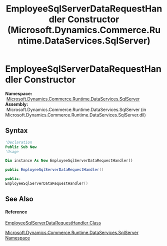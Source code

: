 ﻿---
title: EmployeeSqlServerDataRequestHandler Constructor  (Microsoft.Dynamics.Commerce.Runtime.DataServices.SqlServer)
TOCTitle: EmployeeSqlServerDataRequestHandler Constructor
ms:assetid: M:Microsoft.Dynamics.Commerce.Runtime.DataServices.SqlServer.EmployeeSqlServerDataRequestHandler.#ctor
ms:mtpsurl: https://technet.microsoft.com/en-us/library/microsoft.dynamics.commerce.runtime.dataservices.sqlserver.employeesqlserverdatarequesthandler.employeesqlserverdatarequesthandler(v=AX.60)
ms:contentKeyID: 65322622
ms.date: 05/18/2015
mtps_version: v=AX.60
f1_keywords:
- Microsoft.Dynamics.Commerce.Runtime.DataServices.SqlServer.EmployeeSqlServerDataRequestHandler.#ctor
dev_langs:
- CSharp
- C++
- VB
---

# EmployeeSqlServerDataRequestHandler Constructor

**Namespace:**  [Microsoft.Dynamics.Commerce.Runtime.DataServices.SqlServer](microsoft-dynamics-commerce-runtime-dataservices-sqlserver-namespace.md)  
**Assembly:**  Microsoft.Dynamics.Commerce.Runtime.DataServices.SqlServer (in Microsoft.Dynamics.Commerce.Runtime.DataServices.SqlServer.dll)

## Syntax

``` vb
'Declaration
Public Sub New
'Usage

Dim instance As New EmployeeSqlServerDataRequestHandler()
```

``` csharp
public EmployeeSqlServerDataRequestHandler()
```

``` c++
public:
EmployeeSqlServerDataRequestHandler()
```

## See Also

#### Reference

[EmployeeSqlServerDataRequestHandler Class](employeesqlserverdatarequesthandler-class-microsoft-dynamics-commerce-runtime-dataservices-sqlserver.md)

[Microsoft.Dynamics.Commerce.Runtime.DataServices.SqlServer Namespace](microsoft-dynamics-commerce-runtime-dataservices-sqlserver-namespace.md)

